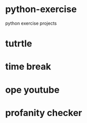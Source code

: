 # python-exercise
python exercise projects

# tutrtle 



# time break



# ope youtube


# profanity checker
